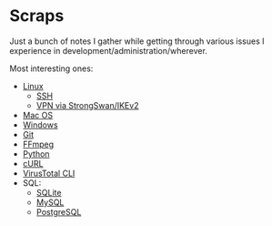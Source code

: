 # Scraps

Just a bunch of notes I gather while getting through various issues I experience in development/administration/wherever.

Most interesting ones:

- [Linux](_linux/index.md)
    + [SSH](_linux/ssh.md)
    + [VPN via StrongSwan/IKEv2](_linux/IKEv2-VPN-StrongSwan/macos-ios-windows-certificate.md)
- [Mac OS](_macos/index.md)
- [Windows](_windows/index.md)
- [Git](Git/index.md)
- [FFmpeg](ffmpeg/index.md)
- [Python](python/index.md)
- [cURL](cURL.md)
- [VirusTotal CLI](virustotal-cli.md)
- SQL:
    + [SQLite](SQL/SQLite/index.md)
    + [MySQL](SQL/MySQL/index.md)
    + [PostgreSQL](SQL/PostgreSQL/index.md)
